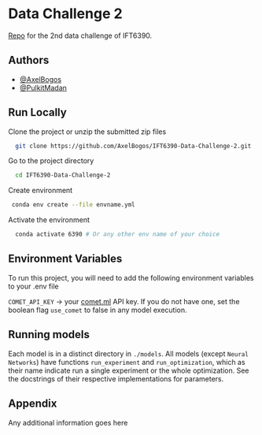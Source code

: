 
# Data Challenge 2

[Repo](https://github.com/AxelBogos/IFT6390-Data-Challenge-2) for the 2nd data challenge of IFT6390. 


## Authors

- [@AxelBogos](https://www.github.com/AxelBogos)
- [@PulkitMadan](https://github.com/PulkitMadan)


## Run Locally

Clone the project or unzip the submitted zip files

```bash
  git clone https://github.com/AxelBogos/IFT6390-Data-Challenge-2.git
```

Go to the project directory

```bash
  cd IFT6390-Data-Challenge-2
```

Create environment

```bash
 conda env create --file envname.yml
```

Activate the environment

```bash
  conda activate 6390 # Or any other env name of your choice
```
## Environment Variables

To run this project, you will need to add the following environment variables to your .env file

`COMET_API_KEY` -> your [comet.ml](https://www.comet.ml/) API key. If you do not have one, set the boolean flag `use_comet` to false in any model execution.

## Running models
Each model is in a distinct directory in `./models`. All models (except `Neural Networks`) have functions `run_experiment` and `run_optimization`, which as their name indicate run a single experiment or the whole optimization. See the docstrings of their respective implementations for parameters.

## Appendix

Any additional information goes here

